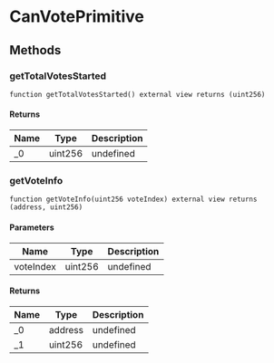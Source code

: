 # CanVotePrimitive









## Methods

### getTotalVotesStarted

```solidity
function getTotalVotesStarted() external view returns (uint256)
```






#### Returns

| Name | Type | Description |
|---|---|---|
| _0 | uint256 | undefined |

### getVoteInfo

```solidity
function getVoteInfo(uint256 voteIndex) external view returns (address, uint256)
```





#### Parameters

| Name | Type | Description |
|---|---|---|
| voteIndex | uint256 | undefined |

#### Returns

| Name | Type | Description |
|---|---|---|
| _0 | address | undefined |
| _1 | uint256 | undefined |




